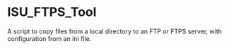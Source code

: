 # ISU_FTPS_Tool
A script to copy files from a local directory to an FTP or FTPS server, with configuration from an ini file. 
